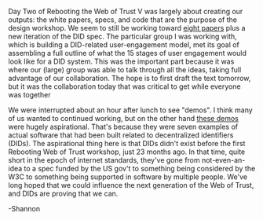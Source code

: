 Day Two of Rebooting the Web of Trust V was largely about creating our outputs: the white papers, specs, and code that are the purpose of the design workshop. We seem to still be working toward <a href="https://github.com/WebOfTrustInfo/rebooting-the-web-of-trust-fall2017/blob/master/event-documents/plenaries/3-first-day-close.md">eight papers</a> plus a new iteration of the DID spec. The particular group I was working with, which is building a DID-related user-engagement model, met its goal of assembling a full outline of what the 15 stages of user engagement would look like for a DID system. This was the important part because it was where our (large) group was able to talk through all the ideas, taking full advantage of our collaboration. The hope is to first draft the text tomorrow, but it was the collaboration today that was critical to get while everyone was together

We were interrupted about an hour after lunch to see &quot;demos&quot;. I think many of us wanted to continued working, but on the other hand <a href="https://github.com/WebOfTrustInfo/rebooting-the-web-of-trust-fall2017/blob/master/event-documents/plenaries/4-demos.md">these demos</a> were hugely aspirational. That's because they were seven examples of actual software that had been built related to decentralized identifiers (DIDs). The aspirational thing here is that DIDs didn't exist before the first Rebooting Web of Trust workshop, just 23 months ago. In that time, quite short in the epoch of internet standards, they've gone from not-even-an-idea to a spec funded by the US gov't to something being considered by the W3C to something being supported in software by multiple people. We've long hoped that we could influence the next generation of the Web of Trust, and DIDs are proving that we can.

-Shannon
